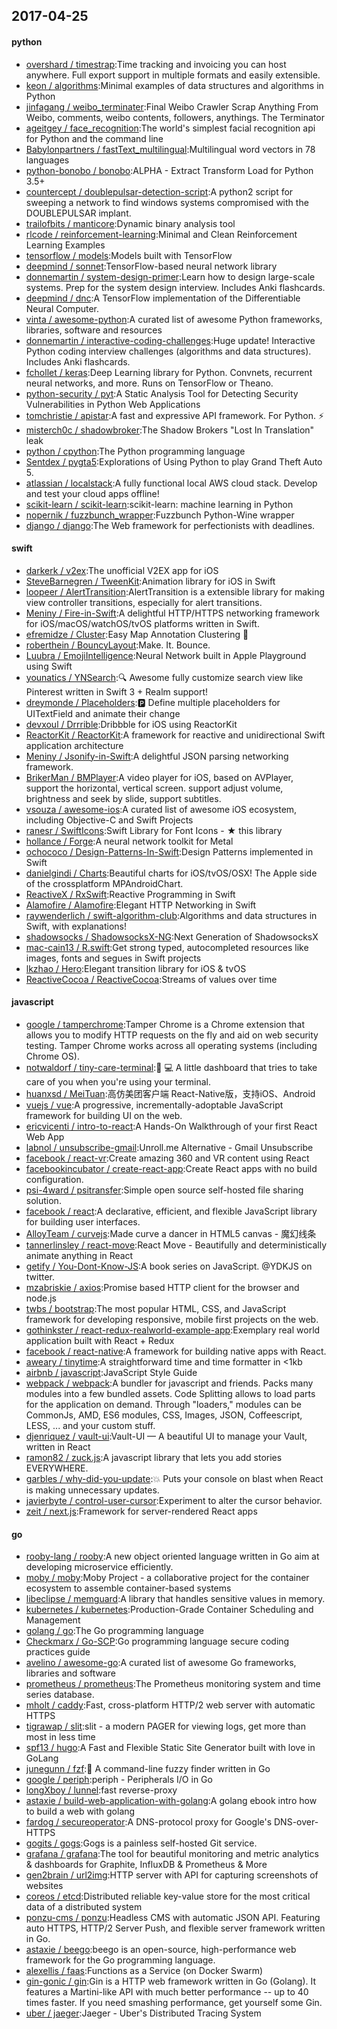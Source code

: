 ## 2017-04-25

#### python
* [overshard / timestrap](https://github.com/overshard/timestrap):Time tracking and invoicing you can host anywhere. Full export support in multiple formats and easily extensible.
* [keon / algorithms](https://github.com/keon/algorithms):Minimal examples of data structures and algorithms in Python
* [jinfagang / weibo_terminater](https://github.com/jinfagang/weibo_terminater):Final Weibo Crawler Scrap Anything From Weibo, comments, weibo contents, followers, anythings. The Terminator
* [ageitgey / face_recognition](https://github.com/ageitgey/face_recognition):The world's simplest facial recognition api for Python and the command line
* [Babylonpartners / fastText_multilingual](https://github.com/Babylonpartners/fastText_multilingual):Multilingual word vectors in 78 languages
* [python-bonobo / bonobo](https://github.com/python-bonobo/bonobo):ALPHA - Extract Transform Load for Python 3.5+
* [countercept / doublepulsar-detection-script](https://github.com/countercept/doublepulsar-detection-script):A python2 script for sweeping a network to find windows systems compromised with the DOUBLEPULSAR implant.
* [trailofbits / manticore](https://github.com/trailofbits/manticore):Dynamic binary analysis tool
* [rlcode / reinforcement-learning](https://github.com/rlcode/reinforcement-learning):Minimal and Clean Reinforcement Learning Examples
* [tensorflow / models](https://github.com/tensorflow/models):Models built with TensorFlow
* [deepmind / sonnet](https://github.com/deepmind/sonnet):TensorFlow-based neural network library
* [donnemartin / system-design-primer](https://github.com/donnemartin/system-design-primer):Learn how to design large-scale systems. Prep for the system design interview. Includes Anki flashcards.
* [deepmind / dnc](https://github.com/deepmind/dnc):A TensorFlow implementation of the Differentiable Neural Computer.
* [vinta / awesome-python](https://github.com/vinta/awesome-python):A curated list of awesome Python frameworks, libraries, software and resources
* [donnemartin / interactive-coding-challenges](https://github.com/donnemartin/interactive-coding-challenges):Huge update! Interactive Python coding interview challenges (algorithms and data structures). Includes Anki flashcards.
* [fchollet / keras](https://github.com/fchollet/keras):Deep Learning library for Python. Convnets, recurrent neural networks, and more. Runs on TensorFlow or Theano.
* [python-security / pyt](https://github.com/python-security/pyt):A Static Analysis Tool for Detecting Security Vulnerabilities in Python Web Applications
* [tomchristie / apistar](https://github.com/tomchristie/apistar):A fast and expressive API framework. For Python. ⚡️
* [misterch0c / shadowbroker](https://github.com/misterch0c/shadowbroker):The Shadow Brokers "Lost In Translation" leak
* [python / cpython](https://github.com/python/cpython):The Python programming language
* [Sentdex / pygta5](https://github.com/Sentdex/pygta5):Explorations of Using Python to play Grand Theft Auto 5.
* [atlassian / localstack](https://github.com/atlassian/localstack):A fully functional local AWS cloud stack. Develop and test your cloud apps offline!
* [scikit-learn / scikit-learn](https://github.com/scikit-learn/scikit-learn):scikit-learn: machine learning in Python
* [nopernik / fuzzbunch_wrapper](https://github.com/nopernik/fuzzbunch_wrapper):Fuzzbunch Python-Wine wrapper
* [django / django](https://github.com/django/django):The Web framework for perfectionists with deadlines.

#### swift
* [darkerk / v2ex](https://github.com/darkerk/v2ex):The unofficial V2EX app for iOS
* [SteveBarnegren / TweenKit](https://github.com/SteveBarnegren/TweenKit):Animation library for iOS in Swift
* [loopeer / AlertTransition](https://github.com/loopeer/AlertTransition):AlertTransition is a extensible library for making view controller transitions, especially for alert transitions.
* [Meniny / Fire-in-Swift](https://github.com/Meniny/Fire-in-Swift):A delightful HTTP/HTTPS networking framework for iOS/macOS/watchOS/tvOS platforms written in Swift.
* [efremidze / Cluster](https://github.com/efremidze/Cluster):Easy Map Annotation Clustering 📍
* [roberthein / BouncyLayout](https://github.com/roberthein/BouncyLayout):Make. It. Bounce.
* [Luubra / EmojiIntelligence](https://github.com/Luubra/EmojiIntelligence):Neural Network built in Apple Playground using Swift
* [younatics / YNSearch](https://github.com/younatics/YNSearch):🔍 Awesome fully customize search view like Pinterest written in Swift 3 + Realm support!
* [dreymonde / Placeholders](https://github.com/dreymonde/Placeholders):🅿️ Define multiple placeholders for UITextField and animate their change
* [devxoul / Drrrible](https://github.com/devxoul/Drrrible):Dribbble for iOS using ReactorKit
* [ReactorKit / ReactorKit](https://github.com/ReactorKit/ReactorKit):A framework for reactive and unidirectional Swift application architecture
* [Meniny / Jsonify-in-Swift](https://github.com/Meniny/Jsonify-in-Swift):A delightful JSON parsing networking framework.
* [BrikerMan / BMPlayer](https://github.com/BrikerMan/BMPlayer):A video player for iOS, based on AVPlayer, support the horizontal, vertical screen. support adjust volume, brightness and seek by slide, support subtitles.
* [vsouza / awesome-ios](https://github.com/vsouza/awesome-ios):A curated list of awesome iOS ecosystem, including Objective-C and Swift Projects
* [ranesr / SwiftIcons](https://github.com/ranesr/SwiftIcons):Swift Library for Font Icons - ★ this library
* [hollance / Forge](https://github.com/hollance/Forge):A neural network toolkit for Metal
* [ochococo / Design-Patterns-In-Swift](https://github.com/ochococo/Design-Patterns-In-Swift):Design Patterns implemented in Swift
* [danielgindi / Charts](https://github.com/danielgindi/Charts):Beautiful charts for iOS/tvOS/OSX! The Apple side of the crossplatform MPAndroidChart.
* [ReactiveX / RxSwift](https://github.com/ReactiveX/RxSwift):Reactive Programming in Swift
* [Alamofire / Alamofire](https://github.com/Alamofire/Alamofire):Elegant HTTP Networking in Swift
* [raywenderlich / swift-algorithm-club](https://github.com/raywenderlich/swift-algorithm-club):Algorithms and data structures in Swift, with explanations!
* [shadowsocks / ShadowsocksX-NG](https://github.com/shadowsocks/ShadowsocksX-NG):Next Generation of ShadowsocksX
* [mac-cain13 / R.swift](https://github.com/mac-cain13/R.swift):Get strong typed, autocompleted resources like images, fonts and segues in Swift projects
* [lkzhao / Hero](https://github.com/lkzhao/Hero):Elegant transition library for iOS & tvOS
* [ReactiveCocoa / ReactiveCocoa](https://github.com/ReactiveCocoa/ReactiveCocoa):Streams of values over time

#### javascript
* [google / tamperchrome](https://github.com/google/tamperchrome):Tamper Chrome is a Chrome extension that allows you to modify HTTP requests on the fly and aid on web security testing. Tamper Chrome works across all operating systems (including Chrome OS).
* [notwaldorf / tiny-care-terminal](https://github.com/notwaldorf/tiny-care-terminal):💖 💻 A little dashboard that tries to take care of you when you're using your terminal.
* [huanxsd / MeiTuan](https://github.com/huanxsd/MeiTuan):高仿美团客户端 React-Native版，支持iOS、Android
* [vuejs / vue](https://github.com/vuejs/vue):A progressive, incrementally-adoptable JavaScript framework for building UI on the web.
* [ericvicenti / intro-to-react](https://github.com/ericvicenti/intro-to-react):A Hands-On Walkthrough of your first React Web App
* [labnol / unsubscribe-gmail](https://github.com/labnol/unsubscribe-gmail):Unroll.me Alternative - Gmail Unsubscribe
* [facebook / react-vr](https://github.com/facebook/react-vr):Create amazing 360 and VR content using React
* [facebookincubator / create-react-app](https://github.com/facebookincubator/create-react-app):Create React apps with no build configuration.
* [psi-4ward / psitransfer](https://github.com/psi-4ward/psitransfer):Simple open source self-hosted file sharing solution.
* [facebook / react](https://github.com/facebook/react):A declarative, efficient, and flexible JavaScript library for building user interfaces.
* [AlloyTeam / curvejs](https://github.com/AlloyTeam/curvejs):Made curve a dancer in HTML5 canvas - 魔幻线条
* [tannerlinsley / react-move](https://github.com/tannerlinsley/react-move):React Move - Beautifully and deterministically animate anything in React
* [getify / You-Dont-Know-JS](https://github.com/getify/You-Dont-Know-JS):A book series on JavaScript. @YDKJS on twitter.
* [mzabriskie / axios](https://github.com/mzabriskie/axios):Promise based HTTP client for the browser and node.js
* [twbs / bootstrap](https://github.com/twbs/bootstrap):The most popular HTML, CSS, and JavaScript framework for developing responsive, mobile first projects on the web.
* [gothinkster / react-redux-realworld-example-app](https://github.com/gothinkster/react-redux-realworld-example-app):Exemplary real world application built with React + Redux
* [facebook / react-native](https://github.com/facebook/react-native):A framework for building native apps with React.
* [aweary / tinytime](https://github.com/aweary/tinytime):A straightforward time and time formatter in <1kb
* [airbnb / javascript](https://github.com/airbnb/javascript):JavaScript Style Guide
* [webpack / webpack](https://github.com/webpack/webpack):A bundler for javascript and friends. Packs many modules into a few bundled assets. Code Splitting allows to load parts for the application on demand. Through "loaders," modules can be CommonJs, AMD, ES6 modules, CSS, Images, JSON, Coffeescript, LESS, ... and your custom stuff.
* [djenriquez / vault-ui](https://github.com/djenriquez/vault-ui):Vault-UI — A beautiful UI to manage your Vault, written in React
* [ramon82 / zuck.js](https://github.com/ramon82/zuck.js):A javascript library that lets you add stories EVERYWHERE.
* [garbles / why-did-you-update](https://github.com/garbles/why-did-you-update):💥 Puts your console on blast when React is making unnecessary updates.
* [javierbyte / control-user-cursor](https://github.com/javierbyte/control-user-cursor):Experiment to alter the cursor behavior.
* [zeit / next.js](https://github.com/zeit/next.js):Framework for server-rendered React apps

#### go
* [rooby-lang / rooby](https://github.com/rooby-lang/rooby):A new object oriented language written in Go aim at developing microservice efficiently.
* [moby / moby](https://github.com/moby/moby):Moby Project - a collaborative project for the container ecosystem to assemble container-based systems
* [libeclipse / memguard](https://github.com/libeclipse/memguard):A library that handles sensitive values in memory.
* [kubernetes / kubernetes](https://github.com/kubernetes/kubernetes):Production-Grade Container Scheduling and Management
* [golang / go](https://github.com/golang/go):The Go programming language
* [Checkmarx / Go-SCP](https://github.com/Checkmarx/Go-SCP):Go programming language secure coding practices guide
* [avelino / awesome-go](https://github.com/avelino/awesome-go):A curated list of awesome Go frameworks, libraries and software
* [prometheus / prometheus](https://github.com/prometheus/prometheus):The Prometheus monitoring system and time series database.
* [mholt / caddy](https://github.com/mholt/caddy):Fast, cross-platform HTTP/2 web server with automatic HTTPS
* [tigrawap / slit](https://github.com/tigrawap/slit):slit - a modern PAGER for viewing logs, get more than most in less time
* [spf13 / hugo](https://github.com/spf13/hugo):A Fast and Flexible Static Site Generator built with love in GoLang
* [junegunn / fzf](https://github.com/junegunn/fzf):🌸 A command-line fuzzy finder written in Go
* [google / periph](https://github.com/google/periph):periph - Peripherals I/O in Go
* [longXboy / lunnel](https://github.com/longXboy/lunnel):fast reverse-proxy
* [astaxie / build-web-application-with-golang](https://github.com/astaxie/build-web-application-with-golang):A golang ebook intro how to build a web with golang
* [fardog / secureoperator](https://github.com/fardog/secureoperator):A DNS-protocol proxy for Google's DNS-over-HTTPS
* [gogits / gogs](https://github.com/gogits/gogs):Gogs is a painless self-hosted Git service.
* [grafana / grafana](https://github.com/grafana/grafana):The tool for beautiful monitoring and metric analytics & dashboards for Graphite, InfluxDB & Prometheus & More
* [gen2brain / url2img](https://github.com/gen2brain/url2img):HTTP server with API for capturing screenshots of websites
* [coreos / etcd](https://github.com/coreos/etcd):Distributed reliable key-value store for the most critical data of a distributed system
* [ponzu-cms / ponzu](https://github.com/ponzu-cms/ponzu):Headless CMS with automatic JSON API. Featuring auto HTTPS, HTTP/2 Server Push, and flexible server framework written in Go.
* [astaxie / beego](https://github.com/astaxie/beego):beego is an open-source, high-performance web framework for the Go programming language.
* [alexellis / faas](https://github.com/alexellis/faas):Functions as a Service (on Docker Swarm)
* [gin-gonic / gin](https://github.com/gin-gonic/gin):Gin is a HTTP web framework written in Go (Golang). It features a Martini-like API with much better performance -- up to 40 times faster. If you need smashing performance, get yourself some Gin.
* [uber / jaeger](https://github.com/uber/jaeger):Jaeger - Uber's Distributed Tracing System
